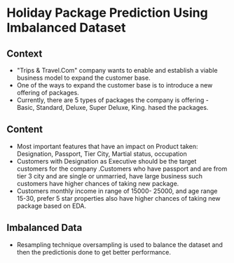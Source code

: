 # Holiday Package Prediction Using Imbalanced Dataset

## Context
- "Trips & Travel.Com" company wants to enable and establish a viable business model to expand the customer base.
- One of the ways to expand the customer base is to introduce a new offering of packages.
- Currently, there are 5 types of packages the company is offering - Basic, Standard, Deluxe, Super Deluxe, King. hased the packages.

## Content
- Most important features that have an impact on Product taken: Designation, Passport, Tier City, Martial status, occupation
- Customers with Designation as Executive should be the target customers for the company .Customers who have passport and are from tier 3 city and are single or unmarried, have large business such customers have higher chances of taking new package.
- Customers monthly income in range of 15000- 25000, and age range 15-30, prefer 5 star properties also have higher chances of taking new package based on EDA.

## Imbalanced Data
- Resampling technique oversampling is used to balance the dataset and then the predictionis done to get better performance.
